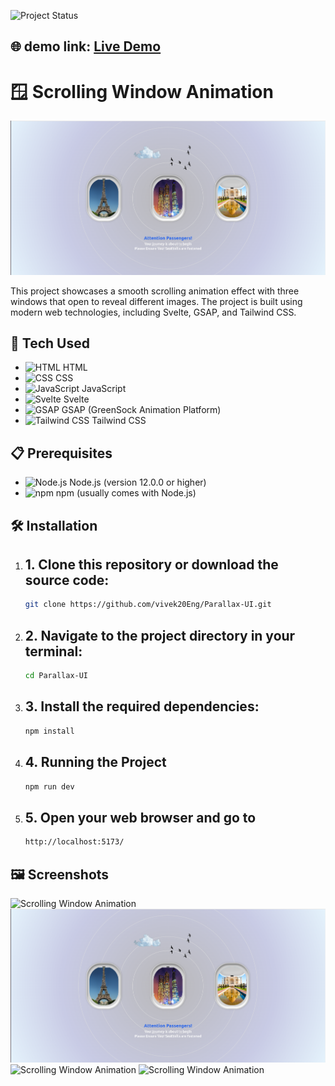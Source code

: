![Project Status](https://img.shields.io/badge/Status-In%20Progress-yellow)

## 🌐 demo link: [Live Demo](https://parallax-ui.vercel.app/)

# 🪟 Scrolling Window Animation

![Scrolling Window Animation](screenshots/1.png) 

This project showcases a smooth scrolling animation effect with three windows that open to reveal different images. The project is built using modern web technologies, including Svelte, GSAP, and Tailwind CSS.

## 🚀 Tech Used

- ![HTML](https://img.shields.io/badge/-HTML-E34F26?style=flat-square&logo=html5&logoColor=white) HTML
- ![CSS](https://img.shields.io/badge/-CSS-1572B6?style=flat-square&logo=css3&logoColor=white) CSS
- ![JavaScript](https://img.shields.io/badge/-JavaScript-F7DF1E?style=flat-square&logo=javascript&logoColor=black) JavaScript
- ![Svelte](https://img.shields.io/badge/-Svelte-FF3E00?style=flat-square&logo=svelte&logoColor=white) Svelte
- ![GSAP](https://img.shields.io/badge/-GSAP-88CE02?style=flat-square&logo=greensock&logoColor=white) GSAP (GreenSock Animation Platform)
- ![Tailwind CSS](https://img.shields.io/badge/-Tailwind%20CSS-38B2AC?style=flat-square&logo=tailwind-css&logoColor=white) Tailwind CSS

## 📋 Prerequisites

- ![Node.js](https://img.shields.io/badge/-Node.js-339933?style=flat-square&logo=node.js&logoColor=white) Node.js (version 12.0.0 or higher)
- ![npm](https://img.shields.io/badge/-npm-CB3837?style=flat-square&logo=npm&logoColor=white) npm (usually comes with Node.js)

## 🛠️ Installation

1. ## 1. **Clone this repository** or download the source code:

   ```bash
   git clone https://github.com/vivek20Eng/Parallax-UI.git
2. ## 2. **Navigate to the project** directory in your terminal:
    ```bash
    cd Parallax-UI
3. ## 3. Install the required dependencies:
    ```bash 
    npm install
4. ## 4. Running the Project
    ```bash
    npm run dev
5. ## 5. Open your web browser and go to 
    ```bash
    http://localhost:5173/


## 🖼️ Screenshots

![Scrolling Window Animation](screenshots/0.png) 
![Scrolling Window Animation](screenshots/1.png) 
![Scrolling Window Animation](screenshots/2.png) 
![Scrolling Window Animation](screenshots/3.png) 

